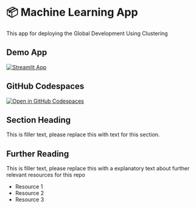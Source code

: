 # 📦 Machine Learning App 
This app for deploying the Global Development Using Clustering

## Demo App

[![Streamlit App](https://static.streamlit.io/badges/streamlit_badge_black_white.svg)](https://cluster-deploy.streamlit.app/)

## GitHub Codespaces

[![Open in GitHub Codespaces](https://github.com/codespaces/badge.svg)](https://codespaces.new/streamlit/app-starter-kit?quickstart=1)

## Section Heading

This is filler text, please replace this with text for this section.

## Further Reading

This is filler text, please replace this with a explanatory text about further relevant resources for this repo
- Resource 1
- Resource 2
- Resource 3
